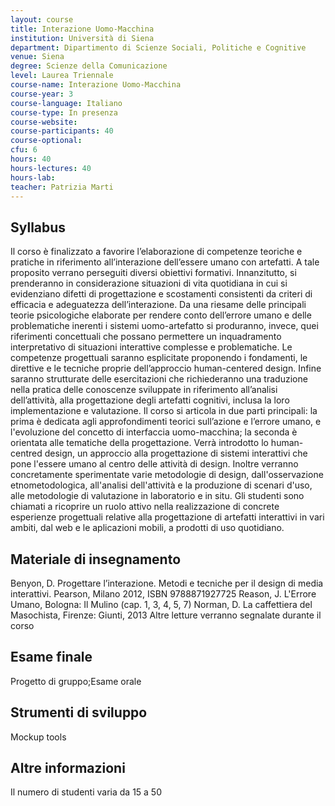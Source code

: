 ```yaml
---
layout: course
title: Interazione Uomo-Macchina
institution: Università di Siena
department: Dipartimento di Scienze Sociali, Politiche e Cognitive
venue: Siena
degree: Scienze della Comunicazione
level: Laurea Triennale
course-name: Interazione Uomo-Macchina
course-year: 3
course-language: Italiano
course-type: In presenza
course-website: 
course-participants: 40
course-optional: 
cfu: 6
hours: 40
hours-lectures: 40
hours-lab: 
teacher: Patrizia Marti
---
```



## Syllabus 
Il corso è finalizzato a favorire l’elaborazione di competenze teoriche e pratiche in riferimento  all’interazione dell’essere umano con artefatti. A tale proposito verrano perseguiti diversi obiettivi formativi.
Innanzitutto, si prenderanno in considerazione situazioni di vita quotidiana in cui si evidenziano difetti di progettazione e scostamenti consistenti da criteri di efficacia e adeguatezza dell’interazione.
Da una riesame delle principali teorie psicologiche elaborate per rendere conto dell’errore umano e delle problematiche inerenti i sistemi uomo-artefatto si produranno, invece, quei riferimenti concettuali che possano permettere un inquadramento interpretativo di situazioni interattive complesse e problematiche.
Le competenze progettuali saranno esplicitate proponendo i fondamenti, le direttive e le tecniche proprie dell’approccio human-centered design.
Infine saranno strutturate delle esercitazioni che richiederanno una traduzione nella pratica delle conoscenze sviluppate in riferimento all’analisi dell’attività, alla progettazione degli artefatti cognitivi, inclusa la loro implementazione e valutazione.
Il corso si articola in due parti principali: la prima è dedicata agli approfondimenti teorici sull’azione e l’errore umano, e l'evoluzione del concetto di interfaccia uomo-macchina; la seconda è orientata alle tematiche della progettazione. Verrà introdotto lo human-centred design, un approccio alla progettazione di sistemi interattivi che pone l'essere umano al centro delle attività di design. Inoltre verranno concretamente sperimentate varie metodologie di design, dall'osservazione etnometodologica, all'analisi dell'attività e la produzione di scenari d'uso, alle metodologie di valutazione in laboratorio e in situ.
Gli studenti sono chiamati a ricoprire un ruolo attivo nella realizzazione di concrete esperienze progettuali relative alla progettazione di artefatti interattivi in vari ambiti, dal web e le aplicazioni mobili, a prodotti di uso quotidiano.

## Materiale di insegnamento 
Benyon, D. Progettare l’interazione. Metodi e tecniche per il design di media interattivi. Pearson, Milano 2012, ISBN 9788871927725
Reason, J. L'Errore Umano, Bologna: Il Mulino (cap. 1, 3, 4, 5, 7)
Norman, D. La caffettiera del Masochista, Firenze: Giunti, 2013
Altre letture verranno segnalate durante il corso

## Esame finale 
Progetto di gruppo;Esame orale

## Strumenti di sviluppo 
Mockup tools

## Altre informazioni 
Il numero di studenti varia da 15 a 50
